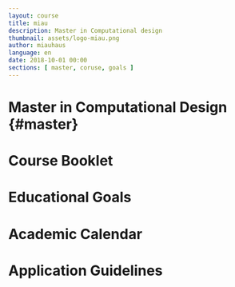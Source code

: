 ```yaml
---
layout: course
title: miau
description: Master in Computational design
thumbnail: assets/logo-miau.png
author: miauhaus
language: en
date: 2018-10-01 00:00
sections: [ master, coruse, goals ]
---
```

# Master in Computational Design {#master}
# Course Booklet
# Educational Goals
# Academic Calendar
# Application Guidelines